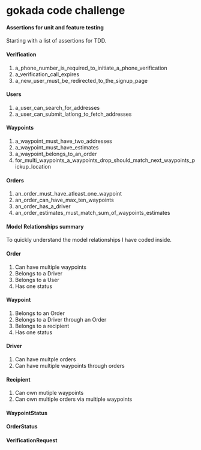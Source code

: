 # gokada code challenge

#### Assertions for unit and feature testing

Starting with a list of assertions for TDD.

#### Verification
1. a_phone_number_is_required_to_initiate_a_phone_verification
2. a_verification_call_expires
3. a_new_user_must_be_redirected_to_the_signup_page

#### Users
1. a_user_can_search_for_addresses
2. a_user_can_submit_latlong_to_fetch_addresses

#### Waypoints
1. a_waypoint_must_have_two_addresses
2. a_waypoint_must_have_estimates
3. a_waypoint_belongs_to_an_order
4. for_multi_waypoints_a_waypoints_drop_should_match_next_waypoints_pickup_location

#### Orders
1. an_order_must_have_atleast_one_waypoint
2. an_order_can_have_max_ten_waypoints
3. an_order_has_a_driver
4. an_order_estimates_must_match_sum_of_waypoints_estimates
 


#### Model Relationships summary 

To quickly understand the model relationships I have coded inside.

#### Order
1. Can have multiple waypoints
2. Belongs to a Driver
3. Belongs to a User
4. Has one status

#### Waypoint
1. Belongs to an Order
2. Belongs to a Driver through an Order
3. Belongs to a recipient
4. Has one status

#### Driver
1. Can have multple orders
2. Can have multiple waypoints through orders

#### Recipient
1. Can own mutiple waypoints
2. Can own multiple orders via multiple waypoints

#### WaypointStatus
#### OrderStatus
#### VerificationRequest